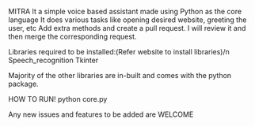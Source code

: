 MITRA
It a simple voice based assistant made using Python as the core language
It does various tasks like opening desired website, greeting the user, etc
Add extra methods and create a pull request. I will review it and then merge the corresponding request.

Libraries required to be installed:(Refer website to install libraries)/n
Speech_recognition
Tkinter

Majority of the other libraries are in-built and comes with the python package.

HOW TO RUN!
python core.py

Any new issues and features to be added are WELCOME




